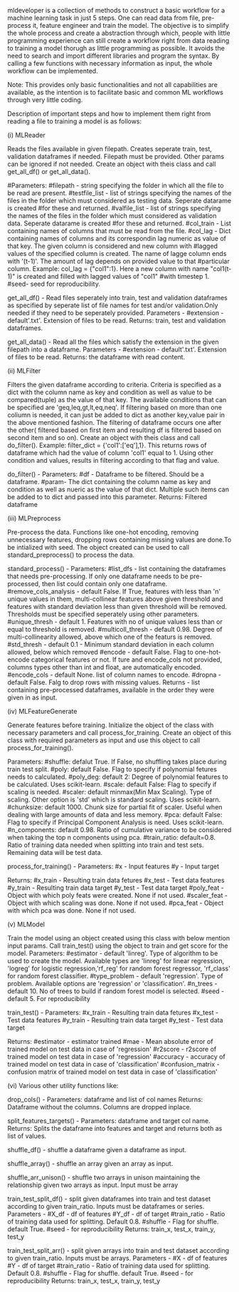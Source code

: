 mldeveloper is a collection of methods to construct a basic workflow for a machine learning task in just 5 steps. One can read data from file, pre-process it, feature engineer and train the model. The objective is to simplify the whole process and create a abstraction through which, people with little programming experience can still create a workflow right from data reading to training a model thorugh as little programming as possible. It avoids the need to search and import different libraries and program the syntax. By calling a few functions with necessary information as input, the whole workflow can be implemented.

Note: This provides only basic functionalities and not all capabilities are available, as the intention is to facilitate basic and common ML workflows through very little coding.

Description of important steps and how to implement them right from reading a file to training a model is as follows:

(i) MLReader

Reads the files available in given filepath. Creates seperate train, test, validation dataframes if needed. Filepath must be provided. Other params can be ignored if not needed. Create an object with theis class and call get_all_df() or get_all_data().

#Parameters:
#filepath - string specifying the folder in which all the file to be read are present.
#testfile_list - list of strings specifying the names of the files in the folder which must considered as testing data. Seperate datarame is created
#for these and returned.
#valfile_list - list of strings specifying the names of the files in the folder which must considered as validation data. Seperate datarame is created
#for these and returned.
#col_train - List containing names of columns that must be read from the file.
#col_lag - Dict containing names of columns and its correspondin lag numeric as value of that key. The given column is considered and new column with 
#lagged values of the specified column is created. The name of lagge column ends with '(t-1)'. The amount of lag depends on provided value to that 
#particular column. Example: col_lag = {"col1":1}. Here a new column with name "col1(t-1)" is created and filled with lagged values of "col1" 
#with timestep 1.
#seed- seed for reproducibility.

 get_all_df() - Read files seperately into train, test and validation dataframes as specified by seperate list of file names for test and/or validation.Only needed if they need to be seperately provided.
Parameters - #extension - default'.txt'. Extension of files to be read.
Returns: train, test and validation dataframes.

 get_all_data() - Read all the files which satisfy the extension in the given filepath into a dataframe.
Parameters - #extension - default'.txt'. Extension of files to be read.
Returns: the dataframe with read content. 

(ii) MLFilter

Filters the given dataframe according to criteria. Criteria is specified as a dict with the column name as key and condition as well as value to be compared(tuple) as the value of that key. The available conditions that can be specified are 'geq,leq,gt,lt,eq,neq'. If filtering based on more than one coliumn is needed, it can just be added to dict as another key,value pair in the above mentioned fashion. The filtering of dataframe occurs one after the other( filtered based on first item and resulting df is filtered  based on second item and so on). Create an object with theis class and call do_filter().
Example: filter_dict = {'col1':['eq'],1}. This returns rows of dataframe which had the value of column 'col1' equal to 1. Using other condition and values, results in filtering according to that flag and value. 

 do_filter() - Parameters: 
#df - Dataframe to be filtered. Should be a dataframe.
#param- The dict containing the column name as key and condition as well as nueric as the value of that dict. Multiple such items can be added to to dict and passed into this parameter.
Returns: Filtered dataframe

(iii) MLPreprocess

Pre-process the data. Functions like one-hot encoding, removing unnecessary features, dropping rows containing missing values are done.To be intialized with seed. The object created can be used to call standard_preprocess() to process the data.

 standard_process() - Parameters:
#list_dfs - list containing the dataframes that needs pre-processing. If only one dataframe needs to be pre-processed, then list could contain only one dataframe.
#remove_cols_analysis - default False. If True, features with less than 'n' unique values in them, multi-collinear features ábove given threshold and features with standard deviation less than given threshold will be removed. Thresholds must be specified seperately using other parameters.
#unique_thresh - default 1. Features with no of unique values less than or equal to threshold is removed.
#multicoll_thresh - default 0.98. Degree of multi-collinearity allowed, above which one of the featurs is removed.
#std_thresh - default 0.1 - Minimum standard deviation in each column allowed, below which removed
#encode - default False. Flag to one-hot-encode categorical features or not. If ture and encode_cols not provided, columns types other than int and float, are automatically encoded.
#encode_cols - default None. list of column names to encode.
#dropna - default False. Falg to drop rows with missing values. 
Returns - list containing pre-processed dataframes, available in the order they were given in as input.

(iv) MLFeatureGenerate

Generate features before training. Initialize the object of the class with necessary parameters and call process_for_training. Create an object of this class with required parameters as input and use this object to call process_for_training().

Parameters:
#shuffle: defalut True. If False, no shuffling takes place during train test split.
#poly: default False. Flag to specify if polynomial fetures needs to calculated.
#poly_deg: default 2: Degree of polynomial features to be calculated. Uses scikit-learn. 
#scale: default False: Flag to specify if scaling is needed.
#scaler: default minmax(Min Max Scaling). Type of scaling. Other option is 'std' which is standard scaling. Uses scikit-learn.
#chunksize: default 1000. Chunk size for partial fit of scaler. Useful when dealing with large amounts of data and less memory.
#pca: default False: Flag to specify if Principal Component Analysis is need. Uses scikit-learn.
#n_components: default 0.98. Ratio of cumulative variance to be considered when taking the top n components using pca.
#train_ratio: default=0.8. Ratio of training data needed when splitting into train and test sets. Remaining data will be test data.

 process_for_training() - Parameters:
#x - Input features
#y - Input target

Returns: #x_train - Resulting train data fetures
#x_test - Test data features
#y_train - Resulting train data target
#y_test - Test data target
#poly_feat - Object with which poly feats were created. None if not used.
#scaler_feat - Object with which scaling was done.  None if not used.
#pca_feat  - Object with which pca was done. None if not used.

(v) MLModel

Train the model using an object created using this class with below mention input params. Call train_test() using the object to train and get score for the model.
Parameters:
#estimator - default 'linreg'. Type of algorithm to be used to create the model. Available types are 'linreg' for linear regression, 'logreg' for logistic regression,'rf_reg' for random forest regressor, 'rf_class' for random forest classifier.
#type_problem - default 'regression'. Type of problem. Available options are 'regression' or 'classification'.
#n_trees - default 10. No of trees to build if random forest model is selected.
#seed - default 5. For reproducibility

 train_test() - Parameters:
#x_train - Resulting train data fetures
#x_test - Test data features
#y_train - Resulting train data target
#y_test - Test data target

Returns: #estimator - estimator trained
#mae - Mean absolute error of trained model on test data in case of 'regression'
#r2score - r2score of trained model on test data in case of 'regression'
#accuracy - accuracy of trained model on test data in case of 'classification'
#confusion_matrix - confusion matrix of trained model on test data in case of 'classification'

(vi) Various other utility functions like:

drop_cols() - Parameters: dataframe and list of col names
Returns: Dataframe without the columns. Columns are dropped inplace.

split_features_targets() - Parameters: dataframe and target col name.
Returns: Splits the dataframe into features and target and returns both as list of values.

shuffle_df() - shuffle a dataframe given a dataframe as input.

shuffle_array() - shuffle an array given an array as input.

shuffle_arr_unison() - shuffle two arrays in unison maintaining the relationship given two arrays as input. Input must be array

train_test_split_df() - split given dataframes into train and test dataset according to given train_ratio. Inputs must be dataframes or series. Parameters - #X_df - df of features
#Y_df - df of target
#train_ratio - Ratio of training data used for splitting. Default 0.8.
#shuffle - Flag for shuffle. default True.
#seed - for reproducibility
Returns: train_x, test_x, train_y, test_y

train_test_split_arr() - split given arrays into train and test dataset according to given train_ratio. Inputs must be arrays. Parameters - #X - df of features
#Y - df of target
#train_ratio - Ratio of training data used for splitting. Default 0.8.
#shuffle - Flag for shuffle. default True.
#seed - for reproducibility
Returns: train_x, test_x, train_y, test_y
